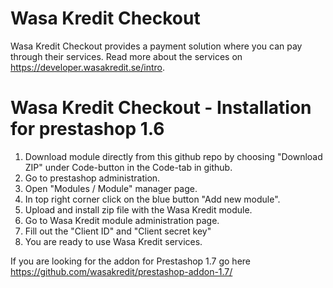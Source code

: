# Wasa Kredit Checkout
Wasa Kredit Checkout provides a payment solution where you can pay through their services. Read more about the services on https://developer.wasakredit.se/intro.

# Wasa Kredit Checkout - Installation for prestashop 1.6

1. Download module directly from this github repo by choosing "Download ZIP" under Code-button in the Code-tab in github.
2. Go to prestashop administration.
3. Open "Modules / Module" manager page.
4. In top right corner click on the blue button "Add new module".
5. Upload and install zip file with the Wasa Kredit module.
6. Go to Wasa Kredit module administration page.
7. Fill out the "Client ID" and "Client secret key"
8. You are ready to use Wasa Kredit services.

If you are looking for the addon for Prestashop 1.7 go here https://github.com/wasakredit/prestashop-addon-1.7/

